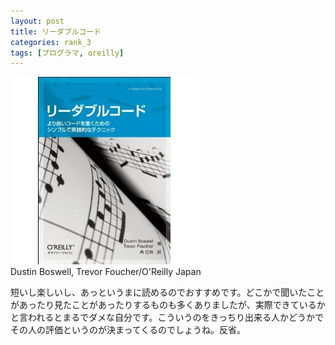 ```yaml
---
layout: post
title: リーダブルコード
categories: rank_3
tags: [プログラマ, oreilly]
---
```



<div class="book"><div class="book_image"><a href="http://www.amazon.co.jp/dp/4873115655"><img src="/images/readable_code.jpg"></a></div><div class="book_info">Dustin Boswell, Trevor Foucher/O'Reilly Japan</div><div class="clear"></div></div>

短いし楽しいし、あっというまに読めるのでおすすめです。どこかで聞いたことがあったり見たことがあったりするものも多くありましたが、実際できているかと言われるとまるでダメな自分です。こういうのをきっちり出来る人かどうかでその人の評価というのが決まってくるのでしょうね。反省。
